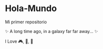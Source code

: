 # Hola-Mundo

Mi primer repositorio

✨ A long time ago, in a galaxy far far away... ✨

I Love 🎮, 🍔, 🎥
